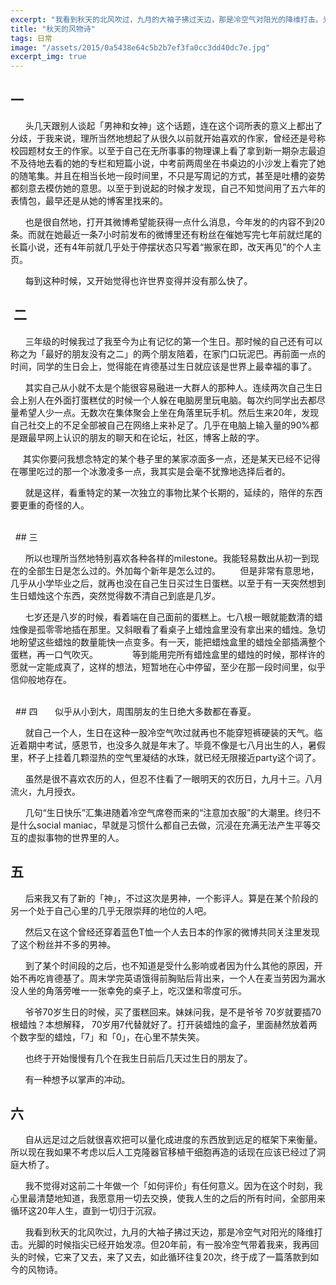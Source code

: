 ```yaml
---
excerpt: "我看到秋天的北风吹过，九月的大袖子拂过天边，那是冷空气对阳光的降维打击。光脚的时候指尖已经开始发凉。但20年前，有一股冷空气带着我来，我再回头的时候，它来了又去，来了又去，如此循环往复20次，终于成了一篇落款到如今的风物诗。"
title: "秋天的风物诗"
tags: 日常
image: "/assets/2015/0a5438e64c5b2b7ef3fa0cc3dd40dc7e.jpg"
excerpt_img: true
---
```

## 一

      头几天跟别人谈起「男神和女神」这个话题，连在这个词所表的意义上都出了分歧，于我来说，理所当然地想起了从很久以前就开始喜欢的作家，曾经还是号称校园题材女王的作家。以至于自己在无所事事的物理课上看了拿到新一期杂志最迫不及待地去看的她的专栏和短篇小说，中考前两周坐在书桌边的小沙发上看完了她的随笔集。并且在相当长地一段时间里，不只是写周记的方式，甚至是吐槽的姿势都刻意去模仿她的意思。以至于到说起的时候才发现，自己不知觉间用了五六年的表情包，最早还是从她的博客里找来的。

      也是很自然地，打开其微博希望能获得一点什么消息，今年发的的内容不到20条。而就在她最近一条7小时前发布的微博里还有粉丝在催她写完七年前就烂尾的长篇小说，还有4年前就几乎处于停摆状态只写着“搬家在即，改天再见”的个人主页。

      每到这种时候，又开始觉得也许世界变得并没有那么快了。
 
<br>

##  二

      三年级的时候我过了我至今为止有记忆的第一个生日。那时候的自己还有可以称之为「最好的朋友没有之二」的两个朋友陪着，在家门口玩泥巴。再前面一点的时间，同学的生日会上，觉得能在肯德基过生日就应该是世界上最幸福的事了。

      其实自己从小就不太是个能很容易融进一大群人的那种人。连续两次自己生日会上别人在外面打蛋糕仗的时候一个人躲在电脑房里玩电脑。每次约同学出去都尽量希望人少一点。无数次在集体聚会上坐在角落里玩手机。然后生来20年，发现自己社交上的不足全部被自己在网络上来补足了。几乎在电脑上输入量的90%都是跟最早网上认识的朋友的聊天和在论坛，社区，博客上敲的字。

     其实你要问我想念特定的某个巷子里的某家凉面多一点，还是某天已经不记得在哪里吃过的那一个冰激凌多一点，我其实是会毫不犹豫地选择后者的。

      就是这样，看重特定的某一次独立的事物比某个长期的，延续的，陪伴的东西要更重的奇怪的人。

<br>
 
## 三

      所以也理所当然地特别喜欢各种各样的milestone。我能轻易数出从初一到现在的全部生日是怎么过的。外加每个新年是怎么过的。
    
  但是非常有意思地，几乎从小学毕业之后，就再也没在自己生日买过生日蛋糕。以至于有一天突然想到生日蜡烛这个东西，突然觉得数不清自己到底是几岁。

      七岁还是八岁的时候，看着端在自己面前的蛋糕上。七八根一眼就能数清的蜡烛像是孤零零地插在那里。又斜眼看了看桌子上蜡烛盒里没有拿出来的蜡烛。急切地盼望这些蜡烛的数量能快一点变多。有一天，能把蜡烛盒里的蜡烛全部插满整个蛋糕，再一口气吹灭。
      
      等到能用完所有蜡烛盒里的蜡烛的时候，那样许的愿就一定能成真了，这样的想法，短暂地在心中停留，至少在那一段时间里，似乎信仰般地存在。

<br>
 
## 四
      似乎从小到大，周围朋友的生日绝大多数都在春夏。

      就自己一个人，生日在这种一股冷空气吹过就再也不能穿短裤硬装的天气。临近着期中考试，感恩节，也没多久就是年末了。毕竟不像是七八月出生的人，暑假里，杯子上挂着几颗湿热的空气里凝结的水珠，就已经无限接近party这个词了。

      虽然是很不喜欢农历的人，但忍不住看了一眼明天的农历日，九月十三。八月流火，九月授衣。

      几句“生日快乐”汇集进随着冷空气席卷而来的“注意加衣服”的大潮里。终归不是什么social maniac，早就是习惯什么都自己去做，沉浸在充满无法产生平等交互的虚拟事物的世界里的人。
 <br>

## 五
      后来我又有了新的「神」，不过这次是男神，一个影评人。算是在某个阶段的另一个处于自己心里的几乎无限崇拜的地位的人吧。

      然后又在这个曾经还穿着蓝色T恤一个人去日本的作家的微博共同关注里发现了这个粉丝并不多的男神。

      到了某个时间段的之后，也不知道是受什么影响或者因为什么其他的原因，开始不再吃肯德基了。周末学完英语饿得前胸贴后背出来，一个人在麦当劳因为漏水没人坐的角落旁唯一一张幸免的桌子上，吃汉堡和零度可乐。

      爷爷70岁生日的时候，买了蛋糕回来。妹妹问我，是不是爷爷 70岁就要插70根蜡烛？本想解释， 70岁用7代替就好了。打开装蜡烛的盒子，里面赫然放着两个数字型的蜡烛，「7」和「0」，在心里不禁失笑。

      也终于开始慢慢有几个在我生日前后几天过生日的朋友了。

      有一种想予以掌声的冲动。
 
<br>

## 六
      自从远足过之后就很喜欢把可以量化成进度的东西放到远足的框架下来衡量。所以现在我如果不考虑以后人工克隆器官移植干细胞再造的话现在应该已经过了洞庭大桥了。

      我不觉得对这前二十年做一个「如何评价」有任何意义。因为在这个时刻，我心里最清楚地知道，我愿意用一切去交换，使我人生的之后的所有时间，全部用来循环这20年人生，直到一切归于沉寂。

      我看到秋天的北风吹过，九月的大袖子拂过天边，那是冷空气对阳光的降维打击。光脚的时候指尖已经开始发凉。但20年前，有一股冷空气带着我来，我再回头的时候，它来了又去，来了又去，如此循环往复20次，终于成了一篇落款到如今的风物诗。